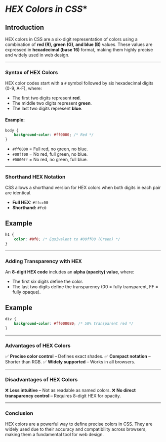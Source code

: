 # *HEX Colors in CSS**

## **Introduction**

HEX colors in CSS are a six-digit representation of colors using a combination of **red (R), green (G), and blue (B)** values. These values are expressed in **hexadecimal (base 16)** format, making them highly precise and widely used in web design.

---

### **Syntax of HEX Colors**

HEX color codes start with a `#` symbol followed by six hexadecimal digits (0-9, A-F), where:

- The first two digits represent **red**.
- The middle two digits represent **green**.
- The last two digits represent **blue**.

#### **Example:**

```css
body {
    background-color: #ff0000; /* Red */
}
```

- `#ff0000` = Full red, no green, no blue.
- `#00ff00` = No red, full green, no blue.
- `#0000ff` = No red, no green, full blue.

---

### **Shorthand HEX Notation**

CSS allows a shorthand version for HEX colors when both digits in each pair are identical.

- **Full HEX:** `#ffcc00`
- **Shorthand:** `#fc0`

## **Example**

```css
h1 {
    color: #0f0; /* Equivalent to #00ff00 (Green) */
}
```

---

### **Adding Transparency with HEX**

An **8-digit HEX code** includes an **alpha (opacity) value**, where:

- The first six digits define the color.
- The last two digits define the transparency (00 = fully transparent, FF = fully opaque).

## Example

```css
div {
    background-color: #ff000080; /* 50% transparent red */
}
```

---

### **Advantages of HEX Colors**

✅ **Precise color control** – Defines exact shades.
✅ **Compact notation** – Shorter than RGB.
✅ **Widely supported** – Works in all browsers.

---

### **Disadvantages of HEX Colors**

❌ **Less intuitive** – Not as readable as named colors.
❌ **No direct transparency control** – Requires 8-digit HEX for opacity.

---

### **Conclusion**

HEX colors are a powerful way to define precise colors in CSS. They are widely used due to their accuracy and compatibility across browsers, making them a fundamental tool for web design.
